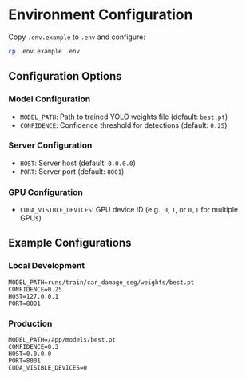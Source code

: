# Environment Configuration

Copy `.env.example` to `.env` and configure:

```bash
cp .env.example .env
```

## Configuration Options

### Model Configuration
- `MODEL_PATH`: Path to trained YOLO weights file (default: `best.pt`)
- `CONFIDENCE`: Confidence threshold for detections (default: `0.25`)

### Server Configuration
- `HOST`: Server host (default: `0.0.0.0`)
- `PORT`: Server port (default: `8001`)

### GPU Configuration
- `CUDA_VISIBLE_DEVICES`: GPU device ID (e.g., `0`, `1`, or `0,1` for multiple GPUs)

## Example Configurations

### Local Development
```env
MODEL_PATH=runs/train/car_damage_seg/weights/best.pt
CONFIDENCE=0.25
HOST=127.0.0.1
PORT=8001
```

### Production
```env
MODEL_PATH=/app/models/best.pt
CONFIDENCE=0.3
HOST=0.0.0.0
PORT=8001
CUDA_VISIBLE_DEVICES=0
```


